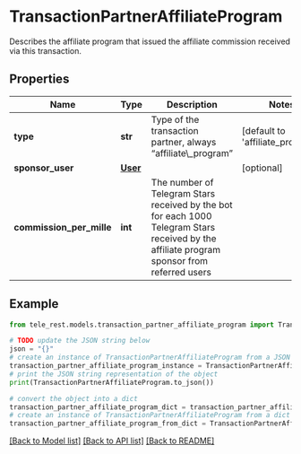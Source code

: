 # TransactionPartnerAffiliateProgram

Describes the affiliate program that issued the affiliate commission received via this transaction.

## Properties

Name | Type | Description | Notes
------------ | ------------- | ------------- | -------------
**type** | **str** | Type of the transaction partner, always “affiliate\\_program” | [default to 'affiliate_program']
**sponsor_user** | [**User**](User.md) |  | [optional] 
**commission_per_mille** | **int** | The number of Telegram Stars received by the bot for each 1000 Telegram Stars received by the affiliate program sponsor from referred users | 

## Example

```python
from tele_rest.models.transaction_partner_affiliate_program import TransactionPartnerAffiliateProgram

# TODO update the JSON string below
json = "{}"
# create an instance of TransactionPartnerAffiliateProgram from a JSON string
transaction_partner_affiliate_program_instance = TransactionPartnerAffiliateProgram.from_json(json)
# print the JSON string representation of the object
print(TransactionPartnerAffiliateProgram.to_json())

# convert the object into a dict
transaction_partner_affiliate_program_dict = transaction_partner_affiliate_program_instance.to_dict()
# create an instance of TransactionPartnerAffiliateProgram from a dict
transaction_partner_affiliate_program_from_dict = TransactionPartnerAffiliateProgram.from_dict(transaction_partner_affiliate_program_dict)
```
[[Back to Model list]](../README.md#documentation-for-models) [[Back to API list]](../README.md#documentation-for-api-endpoints) [[Back to README]](../README.md)


